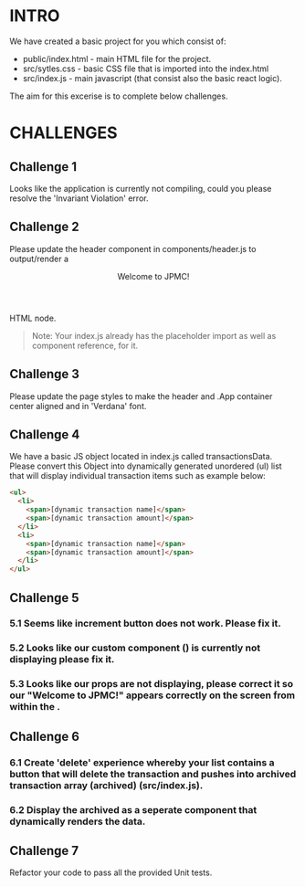 # INTRO

We have created a basic project for you which consist of:

- public/index.html - main HTML file for the project.
- src/sytles.css - basic CSS file that is imported into the index.html
- src/index.js - main javascript (that consist also the basic react logic).

The aim for this excerise is to complete below challenges.

# CHALLENGES

## Challenge 1

Looks like the application is currently not compiling, could you please resolve the 'Invariant Violation' error.

## Challenge 2

Please update the header component in components/header.js to output/render a <header>Welcome to JPMC!</header> HTML node.

> Note: Your index.js already has the placeholder import as well as component reference, for it.

## Challenge 3

Please update the page styles to make the header and .App container center aligned and in 'Verdana' font.

## Challenge 4

We have a basic JS object located in index.js called transactionsData. Please convert this Object into dynamically generated unordered (ul) list that will display individual transaction items such as example below:

```html
<ul>
  <li>
    <span>[dynamic transaction name]</span>
    <span>[dynamic transaction amount]</span>
  </li>
  <li>
    <span>[dynamic transaction name]</span>
    <span>[dynamic transaction amount]</span>
  </li>
</ul>
```

## Challenge 5

### 5.1 Seems like increment button does not work. Please fix it.

### 5.2 Looks like our custom component (<Item prop={data} />) is currently not displaying please fix it.

### 5.3 Looks like our props are not displaying, please correct it so our "Welcome to JPMC!" appears correctly on the screen from within the <Item prop={data} />.

## Challenge 6

### 6.1 Create 'delete' experience whereby your list contains a button that will delete the transaction and pushes into archived transaction array (archived) (src/index.js).

### 6.2 Display the archived as a seperate component that dynamically renders the data.

## Challenge 7

Refactor your code to pass all the provided Unit tests.
